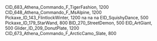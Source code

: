 CID_683_Athena_Commando_F_TigerFashion, 1200
CID_648_Athena_Commando_F_MsAlpine, 1200
Pickaxe_ID_143_FlintlockWinter, 1200
na
na
na
EID_SquishyDance, 500
Pickaxe_ID_179_StarWand, 800
BID_270_StreetDemon, 500
EID_ArtGiant, 500
Glider_ID_209_DonutPlate, 1200
CID_673_Athena_Commando_F_ArcticCamo_Slate, 800
